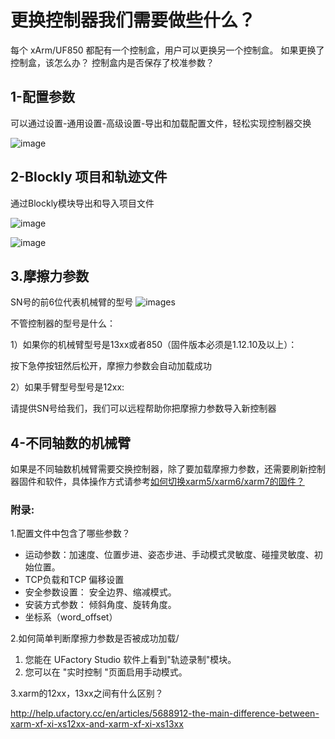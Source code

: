 # 更换控制器我们需要做些什么？

每个 xArm/UF850 都配有一个控制盒，用户可以更换另一个控制盒。 如果更换了控制盒，该怎么办？ 控制盒内是否保存了校准参数？

## 1-配置参数

可以通过设置-通用设置-高级设置-导出和加载配置文件，轻松实现控制器交换

 ![image](https://github.com/xArm-Developer/ufactory_docs/blob/main/cn/.gitbook/assets/26.png)

## 2-Blockly 项目和轨迹文件

通过Blockly模块导出和导入项目文件


 ![image](https://github.com/xArm-Developer/ufactory_docs/blob/main/cn/.gitbook/assets/27.png)

 ![image](https://github.com/xArm-Developer/ufactory_docs/blob/main/cn/.gitbook/assets/28.png)

## 3.摩擦力参数

SN号的前6位代表机械臂的型号
![images](https://github.com/xArm-Developer/ufactory_docs/blob/main/cn/.gitbook/assets/29.png)

不管控制器的型号是什么：

1）如果你的机械臂型号是13xx或者850（固件版本必须是1.12.10及以上）：

按下急停按钮然后松开，摩擦力参数会自动加载成功

2）如果手臂型号型号是12xx:

请提供SN号给我们，我们可以远程帮助你把摩擦力参数导入新控制器



## 4-不同轴数的机械臂

如果是不同轴数机械臂需要交换控制器，除了要加载摩擦力参数，还需要刷新控制器固件和软件，具体操作方式请参考[如何切换xarm5/xarm6/xarm7的固件？](https://github.com/xArm-Developer/ufactory_docs/blob/main/cn/support_articles/software/ru-he-qie-huan-xArm5-xArm6-xArm7-de-gu-jian-ban-ben.md)



### 附录:
1.配置文件中包含了哪些参数？

* 运动参数：加速度、位置步进、姿态步进、手动模式灵敏度、碰撞灵敏度、初始位置。 
* TCP负载和TCP 偏移设置 
* 安全参数设置： 安全边界、缩减模式。
* 安装方式参数： 倾斜角度、旋转角度。
* 坐标系（word_offset）

2.如何简单判断摩擦力参数是否被成功加载/
1) 您能在 UFactory Studio 软件上看到"轨迹录制"模块。 
2) 您可以在 "实时控制 "页面启用手动模式。

3.xarm的12xx，13xx之间有什么区别？

http://help.ufactory.cc/en/articles/5688912-the-main-difference-between-xarm-xf-xi-xs12xx-and-xarm-xf-xi-xs13xx













